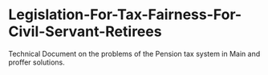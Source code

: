# Legislation-For-Tax-Fairness-For-Civil-Servant-Retirees
Technical Document on the problems of the Pension tax system in Main and proffer solutions.
